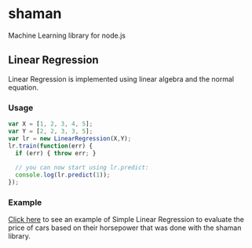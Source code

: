 # shaman

Machine Learning library for node.js

## Linear Regression

Linear Regression is implemented using linear algebra and the normal equation.

### Usage

```javascript
var X = [1, 2, 3, 4, 5];
var Y = [2, 2, 3, 3, 5];
var lr = new LinearRegression(X,Y);
lr.train(function(err) {
  if (err) { throw err; }
  
  // you can now start using lr.predict:
  console.log(lr.predict(1));
});
```

### Example

[Click here](https://plot.ly/~luccastera/2) to see an example of Simple Linear Regression
to evaluate the price of cars based on their horsepower that was done with the shaman library.
